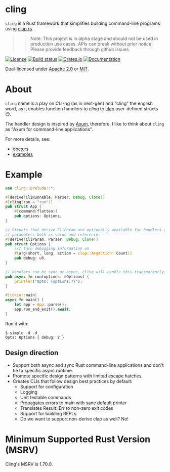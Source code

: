 # cling
`cling` is a Rust framework that simplifies building command-line programs using [clap.rs](https://clap.rs).

>> Note: This project is in alpha stage and should not be used in production use cases. APIs can break without prior notice. Please provide feedback through github issues.

[![License](https://img.shields.io/badge/license-BSD--2--Clause--Patent-blue?style=flat-square
)](LICENSE)
[![Build status](https://github.com/AhmedSoliman/cling/actions/workflows/check.yml/badge.svg?branch=main)](https://github.com/AhmedSoliman/cling/actions/workflows/check.yml)
[![Crates.io](https://img.shields.io/crates/v/cling)](https://crates.io/crates/cling)
[![Documentation](https://docs.rs/cling/badge.svg)](https://docs.rs/cling)

Dual-licensed under [Apache 2.0](LICENSE-APACHE) or [MIT](LICENSE-MIT).

# About
`cling` name is a play on CLI-ng (as in next-gen) and "cling" the english word, 
as it enables function handlers to _cling_ to [clap](https://clap.rs) user-defined structs 😉.

The handler design is inspired by [Axum](https://github.com/tokio-rs/axum), therefore, I like to think about `cling` as "Axum for command-line applications". 

For more details, see:
- [docs.rs](https://docs.rs/cling/latest/cling/)
- [examples](examples/)

# Example

```rust
use cling::prelude::*;

#[derive(CliRunnable, Parser, Debug, Clone)]
#[cling(run = "run")]
pub struct App {
    #[command(flatten)]
    pub options: Options,
}

// Structs that derive CliParam are optionally available for handlers as
// parameters both as value and reference.
#[derive(CliParam, Parser, Debug, Clone)]
pub struct Options {
    /// Turn debugging information on
    #[arg(short, long, action = clap::ArgAction::Count)]
    pub debug: u8,
}

// handlers can be sync or async, cling will handle this transparently.
pub async fn run(options: &Options) {
    println!("Opts: {options:?}");
}

#[tokio::main]
async fn main() {
    let app = App::parse();
    app.run_and_exit().await;
}
```

Run it with:
```console
$ simple -d -d
Opts: Options { debug: 2 }

```

## Design direction
* Support both async and sync Rust command-line applications and don't tie to specific async runtime.
* Promote specific design patterns with limited escape hatches.
* Creates CLIs that follow design best practices by default:
    * Support for configuration
    * Logging
    * Unit testable commands
    * Propagates errors to main with sane default printer
    * Translates Result::Err to non-zero exit codes
    * Support for building REPLs
    * Do we want to support non-derive clap as well? No!

# Minimum Supported Rust Version (MSRV)
Cling's MSRV is 1.70.0.
